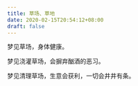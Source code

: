 ```yaml
---
title: 草场、草地
date: 2020-02-15T20:54:12+08:00
draft: false
---
```


梦见草场，身体健康。<br>


梦见浇灌草场，会摒弃酗酒的恶习。<br>


梦见清理草场，生意会获利，一切会井井有条。<br>
